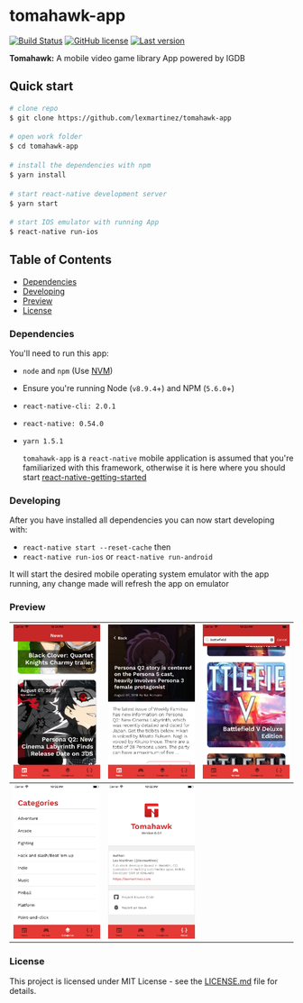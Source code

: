 # tomahawk-app

[![Build Status](https://img.shields.io/travis/lexmartinez/tomahawk-app/master.svg?style=for-the-badge)](https://travis-ci.org/lexmartinez/tomahawk-app)
[![GitHub license](https://img.shields.io/github/license/lexmartinez/tomahawk-app.svg?style=for-the-badge)](https://github.com/lexmartinez/tomahawk-app/blob/master/LICENSE.md)
[![Last version](https://img.shields.io/badge/version-v0.0.1-blue.svg?style=for-the-badge)](https://github.com/lexmartinez/tomahawk-app/blob/master/CHANGELOG.md)

**Tomahawk:** A mobile video game library App powered by IGDB

## Quick start

```bash
# clone repo
$ git clone https://github.com/lexmartinez/tomahawk-app

# open work folder
$ cd tomahawk-app

# install the dependencies with npm
$ yarn install

# start react-native development server
$ yarn start

# start IOS emulator with running App
$ react-native run-ios
```

## Table of Contents

* [Dependencies](#dependencies)
* [Developing](#developing)
* [Preview](#preview)
* [License](#license)

### Dependencies

You'll need to run this app:

* `node` and `npm` (Use [NVM](https://github.com/creationix/nvm))
* Ensure you're running Node (`v8.9.4`+) and NPM (`5.6.0`+)
* `react-native-cli: 2.0.1`
* `react-native: 0.54.0`
* `yarn 1.5.1`

  `tomahawk-app` is a `react-native` mobile application is assumed that you're familiarized with this framework, otherwise it is here where you should start [react-native-getting-started](https://facebook.github.io/react-native/docs/getting-started.html#content)

### Developing
  
After you have installed all dependencies you can now start developing with:

* `react-native start --reset-cache` then
* `react-native run-ios` or `react-native run-android`

 It will start the desired mobile operating system emulator with the app running, any change made will refresh the app on emulator

### Preview

| <img src="https://raw.githubusercontent.com/lexmartinez/tomahawk-app/master/screenshots/screenshot1.png" width="300"> | <img src="https://raw.githubusercontent.com/lexmartinez/tomahawk-app/master/screenshots/screenshot5.png" width="300"> | <img src="https://raw.githubusercontent.com/lexmartinez/tomahawk-app/master/screenshots/screenshot2.png" width="300"> |
| ------------- | ------------- |------------- |
| <img src="https://raw.githubusercontent.com/lexmartinez/tomahawk-app/master/screenshots/screenshot3.png" width="300"> | <img src="https://raw.githubusercontent.com/lexmartinez/tomahawk-app/master/screenshots/screenshot4.png" width="300">  | |

### License

This project is licensed under MIT License - see the [LICENSE.md](https://github.com/lexmartinez/tomahawk-app/blob/master/LICENSE.md) file for details.